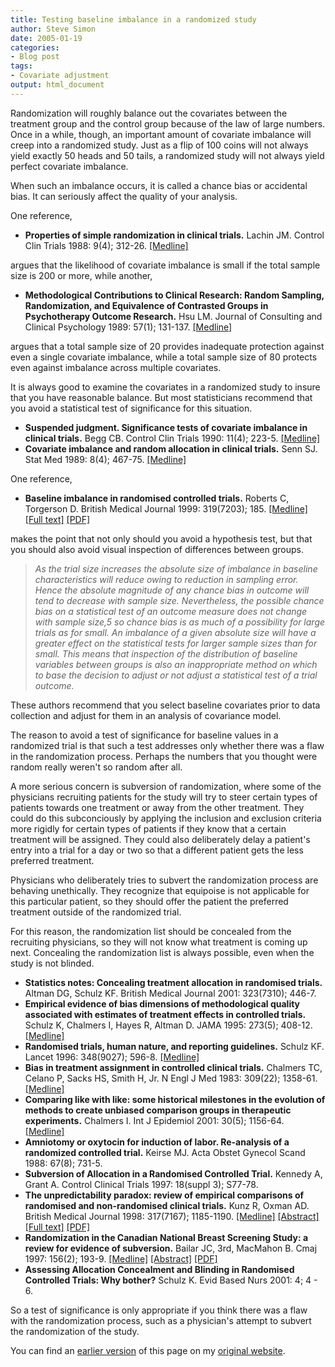 ```yaml
---
title: Testing baseline imbalance in a randomized study
author: Steve Simon
date: 2005-01-19
categories:
- Blog post
tags:
- Covariate adjustment
output: html_document
---
```

Randomization will roughly balance out the covariates between the
treatment group and the control group because of the law of large
numbers. Once in a while, though, an important amount of covariate
imbalance will creep into a randomized study. Just as a flip of 100
coins will not always yield exactly 50 heads and 50 tails, a randomized
study will not always yield perfect covariate imbalance.

When such an imbalance occurs, it is called a chance bias or accidental
bias. It can seriously affect the quality of your analysis.

One reference,

-   **Properties of simple randomization in clinical trials.** Lachin
    JM. Control Clin Trials 1988: 9(4); 312-26.
    [\[Medline\]](http://www.ncbi.nlm.nih.gov/entrez/query.fcgi?cmd=Retrieve&db=PubMed&list_uids=3203523&dopt=Abstract)

argues that the likelihood of covariate imbalance is small if the total
sample size is 200 or more, while another,

-   **Methodological Contributions to Clinical Research: Random
    Sampling, Randomization, and Equivalence of Contrasted Groups in
    Psychotherapy Outcome Research.** Hsu LM. Journal of Consulting and
    Clinical Psychology 1989: 57(1); 131-137.
    [\[Medline\]](http://www.ncbi.nlm.nih.gov/entrez/query.fcgi?cmd=Retrieve&db=PubMed&list_uids=2647799&dopt=Abstract)

argues that a total sample size of 20 provides inadequate protection
against even a single covariate imbalance, while a total sample size of
80 protects even against imbalance across multiple covariates.

It is always good to examine the covariates in a randomized study to
insure that you have reasonable balance. But most statisticians
recommend that you avoid a statistical test of significance for this
situation.

-   **Suspended judgment. Significance tests of covariate imbalance in
    clinical trials.** Begg CB. Control Clin Trials 1990: 11(4); 223-5.
    [\[Medline\]](http://www.ncbi.nlm.nih.gov/entrez/query.fcgi?cmd=Retrieve&db=PubMed&list_uids=2171874&dopt=Abstract)
-   **Covariate imbalance and random allocation in clinical trials.**
    Senn SJ. Stat Med 1989: 8(4); 467-75.
    [\[Medline\]](http://www.ncbi.nlm.nih.gov/entrez/query.fcgi?cmd=Retrieve&db=PubMed&list_uids=2727470&dopt=Abstract)

One reference,

-   **Baseline imbalance in randomised controlled trials.** Roberts C,
    Torgerson D. British Medical Journal 1999: 319(7203); 185.
    [\[Medline\]](http://www.ncbi.nlm.nih.gov/entrez/query.fcgi?cmd=Retrieve&db=PubMed&list_uids=10406763&dopt=Abstract)
    [\[Full text\]](http://bmj.com/cgi/content/full/319/7203/185)
    [\[PDF\]](http://bmj.com/cgi/reprint/319/7203/185.pdf)

makes the point that not only should you avoid a hypothesis test, but
that you should also avoid visual inspection of differences between
groups.

> *As the trial size increases the absolute size of imbalance in
> baseline characteristics will reduce owing to reduction in sampling
> error. Hence the absolute magnitude of any chance bias in outcome will
> tend to decrease with sample size. Nevertheless, the possible chance
> bias on a statistical test of an outcome measure does not change with
> sample size,5 so chance bias is as much of a possibility for large
> trials as for small. An imbalance of a given absolute size will have a
> greater effect on the statistical tests for larger sample sizes than
> for small. This means that inspection of the distribution of baseline
> variables between groups is also an inappropriate method on which to
> base the decision to adjust or not adjust a statistical test of a
> trial outcome.*

These authors recommend that you select baseline covariates prior to
data collection and adjust for them in an analysis of covariance model.

The reason to avoid a test of significance for baseline values in a
randomized trial is that such a test addresses only whether there was a
flaw in the randomization process. Perhaps the numbers that you thought
were random really weren\'t so random after all.

A more serious concern is subversion of randomization, where some of the
physicians recruiting patients for the study will try to steer certain
types of patients towards one treatment or away from the other
treatment. They could do this subconciously by applying the inclusion
and exclusion criteria more rigidly for certain types of patients if
they know that a certain treatment will be assigned. They could also
deliberately delay a patient\'s entry into a trial for a day or two so
that a different patient gets the less preferred treatment.

Physicians who deliberately tries to subvert the randomization process
are behaving unethically. They recognize that equipoise is not
applicable for this particular patient, so they should offer the patient
the preferred treatment outside of the randomized trial.

For this reason, the randomization list should be concealed from the
recruiting physicians, so they will not know what treatment is coming up
next. Concealing the randomization list is always possible, even when
the study is not blinded.

-   **Statistics notes: Concealing treatment allocation in randomised
    trials.** Altman DG, Schulz KF. British Medical Journal 2001:
    323(7310); 446-7.
-   **Empirical evidence of bias dimensions of methodological quality
    associated with estimates of treatment effects in controlled
    trials.** Schulz K, Chalmers I, Hayes R, Altman D. JAMA 1995:
    273(5); 408-12.
    [\[Medline\]](http://www.ncbi.nlm.nih.gov/entrez/query.fcgi?cmd=Retrieve&db=PubMed&list_uids=7823387&dopt=Abstract)
-   **Randomised trials, human nature, and reporting guidelines.**
    Schulz KF. Lancet 1996: 348(9027); 596-8.
    [\[Medline\]](http://www.ncbi.nlm.nih.gov/entrez/query.fcgi?cmd=Retrieve&db=PubMed&list_uids=8774577&dopt=Abstract)
-   **Bias in treatment assignment in controlled clinical trials.**
    Chalmers TC, Celano P, Sacks HS, Smith H, Jr. N Engl J Med 1983:
    309(22); 1358-61.
    [\[Medline\]](http://www.ncbi.nlm.nih.gov/entrez/query.fcgi?cmd=Retrieve&db=PubMed&list_uids=6633598&dopt=Abstract)
-   **Comparing like with like: some historical milestones in the
    evolution of methods to create unbiased comparison groups in
    therapeutic experiments.** Chalmers I. Int J Epidemiol 2001: 30(5);
    1156-64.
    [\[Medline\]](http://www.ncbi.nlm.nih.gov/entrez/query.fcgi?cmd=Retrieve&db=PubMed&list_uids=11689539&dopt=Abstract)
-   **Amniotomy or oxytocin for induction of labor. Re-analysis of a
    randomized controlled trial.** Keirse MJ. Acta Obstet Gynecol Scand
    1988: 67(8); 731-5.
-   **Subversion of Allocation in a Randomised Controlled Trial.**
    Kennedy A, Grant A. Control Clinical Trials 1997: 18(suppl 3);
    S77-78.
-   **The unpredictability paradox: review of empirical comparisons of
    randomised and non-randomised clinical trials.** Kunz R, Oxman AD.
    British Medical Journal 1998: 317(7167); 1185-1190.
    [\[Medline\]](http://www.ncbi.nlm.nih.gov/entrez/query.fcgi?cmd=Retrieve&db=PubMed&list_uids=9794851&dopt=Abstract)
    [\[Abstract\]](http://bmj.com/cgi/content/abstract/317/7167/1185)
    [\[Full text\]](http://bmj.com/cgi/content/full/317/7167/1185)
    [\[PDF\]](http://bmj.com/cgi/reprint/317/7167/1185.pdf)
-   **Randomization in the Canadian National Breast Screening Study: a
    review for evidence of subversion.** Bailar JC, 3rd, MacMahon B.
    Cmaj 1997: 156(2); 193-9.
    [\[Medline\]](http://www.ncbi.nlm.nih.gov/entrez/query.fcgi?cmd=Retrieve&db=PubMed&list_uids=9012720&dopt=Abstract)
    [\[Abstract\]](http://www.cmaj.ca/cgi/content/abstract/156/2/193)
    [\[PDF\]](http://www.cmaj.ca/cgi/reprint/156/2/193.pdf)
-   **Assessing Allocation Concealment and Blinding in Randomised
    Controlled Trials: Why bother?** Schulz K. Evid Based Nurs 2001: 4;
    4 - 6.

So a test of significance is only appropriate if you think there was a
flaw with the randomization process, such as a physician\'s attempt to
subvert the randomization of the study.

You can find an [earlier version][sim1] of this page on my [original website][sim2].


[sim1]: http://www.pmean.com/05/BaselineImbalance.html
[sim2]: http://www.pmean.com/original_site.html
